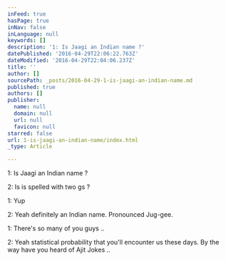 ```yaml
---
inFeed: true
hasPage: true
inNav: false
inLanguage: null
keywords: []
description: '1: Is Jaagi an Indian name ?'
datePublished: '2016-04-29T22:06:22.763Z'
dateModified: '2016-04-29T22:04:06.237Z'
title: ''
author: []
sourcePath: _posts/2016-04-29-1-is-jaagi-an-indian-name.md
published: true
authors: []
publisher:
  name: null
  domain: null
  url: null
  favicon: null
starred: false
url: 1-is-jaagi-an-indian-name/index.html
_type: Article

---
```

1: Is Jaagi an Indian name ?

2: Is is spelled with two gs ?

1: Yup

2: Yeah definitely an Indian name. Pronounced Jug-gee.

1: There's so many of you guys ..

2: Yeah statistical probability that you'll encounter us these days. By the way have you heard of Ajit Jokes ..